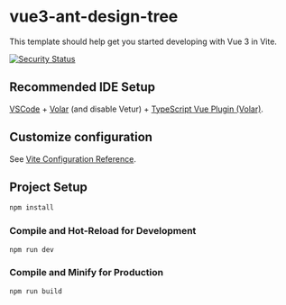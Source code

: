 # vue3-ant-design-tree

This template should help get you started developing with Vue 3 in Vite.

[![Security Status](https://www.murphysec.com/platform3/v3/badge/1609823872485773315.svg)](https://www.murphysec.com/accept?code=49f55b8e433856a088a47d6709f6b788&type=1&from=2&t=2)

## Recommended IDE Setup

[VSCode](https://code.visualstudio.com/) + [Volar](https://marketplace.visualstudio.com/items?itemName=Vue.volar) (and disable Vetur) + [TypeScript Vue Plugin (Volar)](https://marketplace.visualstudio.com/items?itemName=Vue.vscode-typescript-vue-plugin).

## Customize configuration

See [Vite Configuration Reference](https://vitejs.dev/config/).

## Project Setup

```sh
npm install
```

### Compile and Hot-Reload for Development

```sh
npm run dev
```

### Compile and Minify for Production

```sh
npm run build
```
